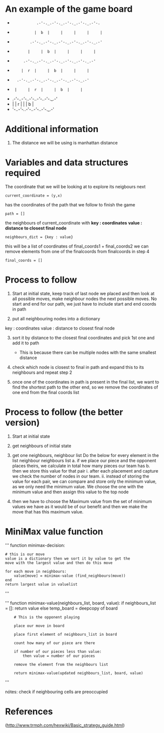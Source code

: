 # An example of the game board
*                .-'-._.-'-._.-'-._.-'-._.-'-.
*               |  b  |     |     |     |     |
*             .-'-._.-'-._.-'-._.-'-._.-'-._.-'
*            |     |  b  |     |     |     |
*          .-'-._.-'-._.-'-._.-'-._.-'-._.-'
*         |  r  |     |  b  |     |     |
*       .-'-._.-'-._.-'-._.-'-._.-'-._.-'
*      |     |  r  |     |  b  |     |
*    .-'-._.-'-._.-'-._.-'-._.-'-._.-'
*   |     |  r  |     |     |  b  |
*   '-._.-'-._.-'-._.-'-._.-'-._.-'

# Additional information
1. The distance we will be using is manhattan distance

# Variables and data structures required

The coordinate that we will be looking at to explore its neigbours next
```
current_coordinate = (y,x)
```

has the coordinates of the path that we follow to finish the game
```
path = [] 
```

the neighbours of current_coordinate with
**key : coordinates**
**value : distance to closest final node**
```
neighbours_dict = {key : value}
```

this will be a list of coordinates of final_coords1 + final_coords2
we can remove elements from one of the finalcoords from finalcoords in step 4
```
final_coords = []
```

# Process to follow
1. Start at initial state, keep track of last node we placed and then look at all possible moves, 
make neighbour nodes the next possible moves.
No start and end for our path, we just have to include start and end coords in path

2. put all neighbouring nodes into a dictionary 

key : coordinates
value : distance to closest final node

3. sort it by distance to the closest final coordinates and pick 1st one and add it to path
    - This is because there can be multiple nodes with the same smallest distance

4. check which node is closest to final in path and expand this to its neighbours and repeat step 2

5. once one of the coordinates in path is present in the final list, we want to find the shortest path to the other end, so we remove the coordinates of one end from the final coords list

# Process to follow (the better version)

1. Start at initial state
2. get neighbours of initial state
3. get one neighbours, neighbour list
   Do the below for every element in the list neighbour neighbours list
        a. if we place our piece and the opponent places theirs, we calculate in total how many pieces our team has
        b. then we store this value for that pair
            i. after each placement and capture we check the number of nodes in our team. 
            ii. instead of storing the value for each pair, we can compare and store only the minimum value, as we only need the minimum value.
    We choose the one with the minimum value and then assign this value to the top node

4. then we have to choose the Maximum value from the set of minimum values we have as it would be of our benefit and then we make the move that has this maximum value.

# MiniMax value function
'''
function minimax-decision:

    # this is our move
    value is a dictionary then we sort it by value to get the 
    move with the largest value and then do this move

    for each move in neighbours:
        value[move] = minimax-value (find_neighbours(move))
    end
    return largest value in valuelist

'''

'''
function minimax-value(neighbours_list, board, value):
    if neighbours_list = []:
        return value
    else 
        temp_board = deepcopy of board
        
        # This is the opponent playing

        place our move in board

        place first element of neighbours_list in board
        
        count how many of our piece are there

        if number of our pieces less than value:
            then value = number of our pieces
        
        remove the element from the neighbours list

        return minimax-value(updated neighbours_list, board, value)

'''
    
nótes:
    check if neighbouring cells are preoccupíed


# References
(http://www.trmph.com/hexwiki/Basic_strategy_guide.html)